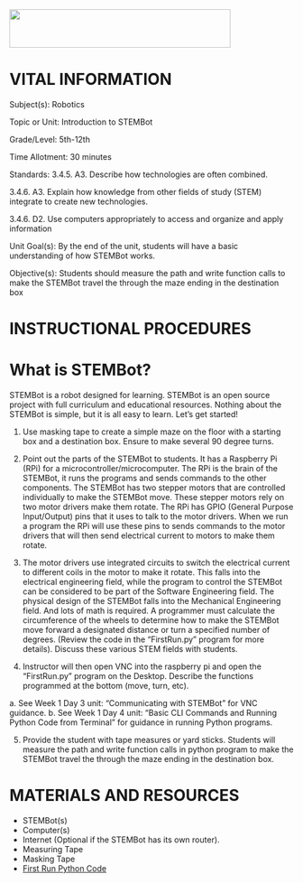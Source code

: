 <img src=https://raw.githubusercontent.com/BotDevLLC/BotDevCurriculum/master/Pictures/Botdev.png height="68" width="392">

# VITAL INFORMATION
Subject(s): Robotics	 

Topic or Unit: Introduction to STEMBot	

Grade/Level: 	5th-12th

Time Allotment:	 30 minutes

Standards:           	3.4.5. A3. Describe how technologies are often combined. 

  3.4.6. A3. Explain how knowledge from other fields of study (STEM) integrate to create new technologies.  

3.4.6. D2. Use computers appropriately to access and organize and apply information

Unit Goal(s):      	By the end of the unit, students will have a basic understanding of how STEMBot works. 

Objective(s):      Students should measure the path and write function calls to make the STEMBot travel the through the maze ending in the destination box
# INSTRUCTIONAL PROCEDURES 
  # What is STEMBot? 
STEMBot is a robot designed for learning. STEMBot is an open source project with full curriculum and educational resources. Nothing about the STEMBot is simple, but it is all easy to learn. Let’s get started!



1.	Use masking tape to create a simple maze on the floor with a starting box and a destination box. Ensure to make several 90 degree turns.

2.	Point out the parts of the STEMBot to students.  It has a Raspberry Pi (RPi) for a microcontroller/microcomputer.  The RPi is the brain of the STEMBot, it runs the programs and sends commands to the other components.  The STEMBot has two stepper motors that are controlled individually to make the STEMBot move.  These stepper motors rely on two motor drivers make them rotate.  The RPi has GPIO (General Purpose Input/Output) pins that it uses to talk to the motor drivers.  When we run a program the RPi will use these pins to sends commands to the motor drivers that will then send electrical current to motors to make them rotate.

3.	The motor drivers use integrated circuits to switch the electrical current to different coils in the motor to make it rotate.  This falls into the electrical engineering field, while the program to control the STEMBot can be considered to be part of the Software Engineering field.  The physical design of the STEMBot falls into the Mechanical Engineering field.  And lots of math is required.  A programmer must calculate the circumference of the wheels to determine how to make the STEMBot move forward a designated distance or turn a specified number of degrees.  (Review the code in the “FirstRun.py” program for more details).  Discuss these various STEM fields with students. 

4.	Instructor will then open VNC into the raspberry pi and open the “FirstRun.py” program on the Desktop. Describe the functions programmed at the bottom (move, turn, etc).

a.	See Week 1 Day 3 unit: “Communicating with STEMBot” for VNC guidance.
b.	See Week 1 Day 4 unit: “Basic CLI Commands and Running Python Code from Terminal” for guidance in running Python programs. 

5.	Provide the student with tape measures or yard sticks.  Students will measure the path and write function calls in python program to make the STEMBot travel the through the maze ending in the destination box.
# MATERIALS AND RESOURCES
* STEMBot(s) 
* Computer(s) 
* Internet (Optional if the STEMBot has its own router). 
* Measuring Tape 
* Masking Tape
* <a href="https://github.com/BotDevLLC/BotDevCurriculum/blob/master/Curriculum/Week_1/Day_1/firstRun%20(1).py" target="_blank">First Run Python Code</a>


